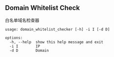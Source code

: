 ## Domain Whitelist Check

白名单域名检查器

```
usage: domain_whitelist_checker [-h] -i I [-d D]

options:
  -h, --help  show this help message and exit
  -i I        IP
  -d D        Domain
```